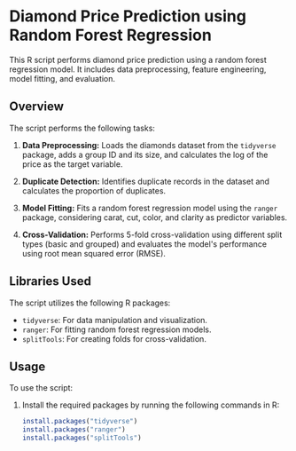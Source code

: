 # Diamond Price Prediction using Random Forest Regression

This R script performs diamond price prediction using a random forest regression model. It includes data preprocessing, feature engineering, model fitting, and evaluation.

## Overview

The script performs the following tasks:

1. **Data Preprocessing:** Loads the diamonds dataset from the `tidyverse` package, adds a group ID and its size, and calculates the log of the price as the target variable.

2. **Duplicate Detection:** Identifies duplicate records in the dataset and calculates the proportion of duplicates.

3. **Model Fitting:** Fits a random forest regression model using the `ranger` package, considering carat, cut, color, and clarity as predictor variables.

4. **Cross-Validation:** Performs 5-fold cross-validation using different split types (basic and grouped) and evaluates the model's performance using root mean squared error (RMSE).

## Libraries Used

The script utilizes the following R packages:

- `tidyverse`: For data manipulation and visualization.
- `ranger`: For fitting random forest regression models.
- `splitTools`: For creating folds for cross-validation.

## Usage

To use the script:

1. Install the required packages by running the following commands in R:

   ```r
   install.packages("tidyverse")
   install.packages("ranger")
   install.packages("splitTools")
